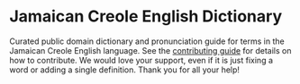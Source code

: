 
# Jamaican Creole English Dictionary

Curated public domain dictionary and pronunciation guide for terms in the Jamaican Creole English language. See the [contributing guide](https://github.com/drumworkteam/term/blob/make/.github/contributing.md) for details on how to contribute. We would love your support, even if it is just fixing a word or adding a single definition. Thank you for all your help!